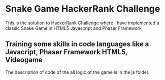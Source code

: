 # Snake Game HackerRank Challenge

This is the solution to HackerRank Challenge where I have implemented a classic Snake Game in HTML5 Javascript and Phaser Framework

## Training some skills in code languages like a Javacript, Phaser Framework HTML5, Videogame

The description of code of the all logic of the game is in the js folder.
 
